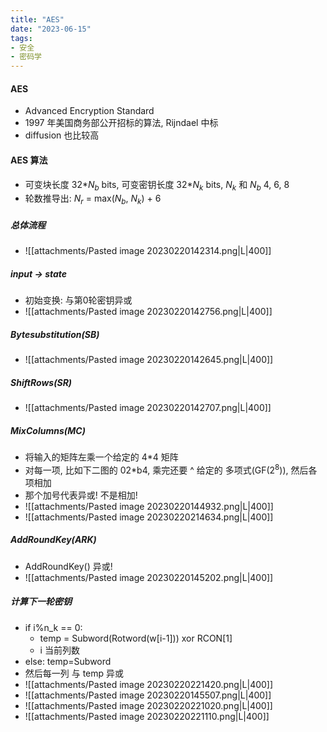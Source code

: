 ```yaml
---
title: "AES"
date: "2023-06-15"
tags:
- 安全
- 密码学
---
```


#### AES
- Advanced Encryption Standard
- 1997 年美国商务部公开招标的算法, Rijndael 中标
- diffusion 也比较高

#### AES 算法
- 可变块长度 32*$N_b$ bits, 可变密钥长度 32*$N_k$ bits, $N_k$ 和 $N_b$ 4, 6, 8
- 轮数推导出: $N_r$ = max($N_b$, $N_k$) + 6

##### 总体流程
- ![[attachments/Pasted image 20230220142314.png|L|400]]

##### input -> state
- 初始变换: 与第0轮密钥异或
- ![[attachments/Pasted image 20230220142756.png|L|400]]

##### Bytesubstitution(SB)
- ![[attachments/Pasted image 20230220142645.png|L|400]]

##### ShiftRows(SR)
- ![[attachments/Pasted image 20230220142707.png|L|400]]

##### MixColumns(MC)
- 将输入的矩阵左乘一个给定的 4\*4 矩阵
- 对每一项, 比如下二图的 02\*b4, 乘完还要 ^ 给定的 多项式(GF(2$^8$)), 然后各项相加
- 那个加号代表异或! 不是相加!
- ![[attachments/Pasted image 20230220144932.png|L|400]]
- ![[attachments/Pasted image 20230220214634.png|L|400]]

##### AddRoundKey(ARK)
- AddRoundKey() 异或!
- ![[attachments/Pasted image 20230220145202.png|L|400]]

##### 计算下一轮密钥
- if i%n_k == 0: 
    - temp = Subword(Rotword(w\[i-1])) xor RCON\[1] 
    - i 当前列数
- else: temp=Subword
- 然后每一列 与 temp 异或
- ![[attachments/Pasted image 20230220221420.png|L|400]]
- ![[attachments/Pasted image 20230220145507.png|L|400]]
- ![[attachments/Pasted image 20230220221020.png|L|400]]
- ![[attachments/Pasted image 20230220221110.png|L|400]]
